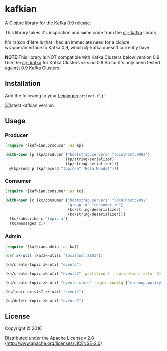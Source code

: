 # kafkian

A Clojure library for the Kafka 0.9 release.

This library takes it's inspiration and some code from the [clj- kafka](https://github.com/pingles/clj-kafka/) library.

It's raison d'être is that I had an immediate need for a clojure wrapper/interface to Kafka 0.9,
which clj-kafka doesn't currently have.


**NOTE**:This library is NOT compatible with Kafka Clusters below version 0.9
         Use the [clj- kafka](https://github.com/pingles/clj-kafka/) for Kafka Clusters version 0.8
         So far it's only been tested against 0.9 Kafka Clusters

## Installation

Add the following to your [Leiningen](http://github.com/technomancy/leiningen) `project.clj`:

![latest kafkian version](https://clojars.org/com.dayooliyide/kafkian/latest-version.svg)


## Usage

### Producer

```Clojure
(require '[kafkian.producer :as kp])

(with-open [p (kp/producer {"bootstrap.servers" "localhost:9092"}
                           (kp/string-serializer)
                           (kp/string-serializer))]
  @(kp/send p (kp/record "topic-a" "Hola Mundo!")))
```

### Consumer

```Clojure
(require '[kafkian.consumer :as kc])

(with-open [c (kc/consumer {"bootstrap.servers" "localhost:9092"
                            "group.id" "consumer-id"}
                            (kc/string-deserializer)
                            (kc/string-deserializer))]
  (kc/subscribe c "topic-a")
  (kc/messages c))
```

### Admin

```Clojure
(require '[kafkian.admin :as ka])

(def zk-util (ka/zk-utils "localhost:2181"))

(ka/create-topic zk-util "events")

(ka/create-topic zk-util "events2" :partition 3 :replication-factor 3)

(ka/create-topic zk-util "events-store" :topic-conifg {"cleanup.policy" "compact"})

(ka/topic-exists? zk-util "events")

(ka/delete-topic zk-util "events2")
```

## License

Copyright © 2016 

Distributed under the Apache License v 2.0 (http://www.apache.org/licenses/LICENSE-2.0)  
